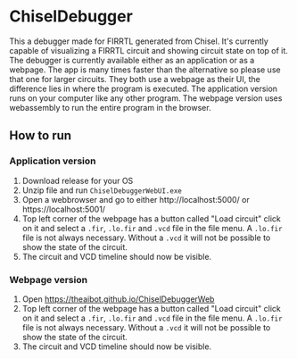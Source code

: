# ChiselDebugger

This a debugger made for FIRRTL generated from Chisel. It's currently capable of visualizing a FIRRTL circuit and showing circuit state on top of it. The debugger is currently available either as an application or as a webpage. The app is many times faster than the alternative so please use that one for larger circuits. They both use a webpage as their UI, the difference lies in where the program is executed. The application version runs on your computer like any other program. The webpage version uses webassembly to run the entire program in the browser. 

## How to run

### Application version
1. Download release for your OS
2. Unzip file and run ```ChiselDebuggerWebUI.exe```
3. Open a webbrowser and go to either http://localhost:5000/ or https://localhost:5001/
4. Top left corner of the webpage has a button called "Load circuit" click on it and select a ```.fir```, ```.lo.fir``` and ```.vcd``` file in the file menu. A ```.lo.fir``` file is not always necessary. Without a ```.vcd``` it will not be possible to show the state of the circuit.
5. The circuit and VCD timeline should now be visible.

### Webpage version
1. Open https://theaibot.github.io/ChiselDebuggerWeb
2. Top left corner of the webpage has a button called "Load circuit" click on it and select a ```.fir```, ```.lo.fir``` and ```.vcd``` file in the file menu. A ```.lo.fir``` file is not always necessary. Without a ```.vcd``` it will not be possible to show the state of the circuit.
3. The circuit and VCD timeline should now be visible.



